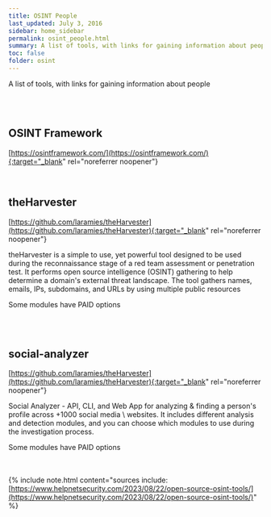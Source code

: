 ```yaml
---
title: OSINT People
last_updated: July 3, 2016
sidebar: home_sidebar
permalink: osint_people.html
summary: A list of tools, with links for gaining information about people
toc: false
folder: osint
---
```


A list of tools, with links for gaining information about people



<br/><br/>

## OSINT Framework
[https://osintframework.com/](https://osintframework.com/){:target="_blank" rel="noreferrer noopener"}

<br/>


## theHarvester
[https://github.com/laramies/theHarvester](https://github.com/laramies/theHarvester){:target="_blank" rel="noreferrer noopener"}

theHarvester is a simple to use, yet powerful tool designed to be used during the reconnaissance stage of a red
team assessment or penetration test. It performs open source intelligence (OSINT) gathering to help determine
a domain's external threat landscape. The tool gathers names, emails, IPs, subdomains, and URLs by using
multiple public resources

Some modules have PAID options


<br/><br/>



## social-analyzer
[https://github.com/laramies/theHarvester](https://github.com/laramies/theHarvester){:target="_blank" rel="noreferrer noopener"}

Social Analyzer - API, CLI, and Web App for analyzing & finding a person's profile across +1000 social media \ websites. It includes different analysis and detection modules, and you can choose which modules to use during the investigation process.

Some modules have PAID options


<br/><br/>
{% include note.html content="sources include: <br/>[https://www.helpnetsecurity.com/2023/08/22/open-source-osint-tools/](https://www.helpnetsecurity.com/2023/08/22/open-source-osint-tools/)" %}
